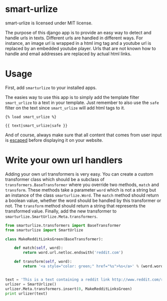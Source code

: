 smart-urlize
============

smart-urlize is licensed under MIT license.

The purpose of this django app is to provide an easy way to detect and handle urls in texts.
Different urls are handled in different ways. For instance, an image url is wrapped in a html img tag and a youtube url is replaced by an embedded youtube player.
Urls that are not known how to handle and email addresses are replaced by actual html links.

# Usage
First, add `smarturlize` to your installed apps.

The easies way to use this app is to simply add the template filter `smart_urlize` to a text in your template.
Just remember to also use the `safe` filter on the text since `smart_urlize` will add html tags to it.
```django
{% load smart_urlize %}

{{ text|smart_urlize|safe }}

```
And of course, always make sure that all content that comes from user input is [escaped](https://docs.djangoproject.com/en/dev/ref/templates/builtins/#std:templatefilter-escape) before displaying it on your website.

# Write your own url handlers
Adding your own url transformers is very easy.
You can create a custom transformer class which should be a subclass of `transformers.BaseTransformer` where you override two methods, `match` and `transform`.
These methods take a parameter `word` which is not a string but an instance of the class `smarturlize.Word`.
The `match` method should return a boolean value, whether the word should be handled by this transformer or not.
The `transform` method should return a string that represents the transformed value.
Finally, add the new transformer to `smarturlize.SmartUrlize.Meta.transformers`.

```python
from smarturlize.transformers import BaseTransformer
from smarturlize import SmartUrlize

class MakeRedditLinksGreen(BaseTransformer):

    def match(self, word):
        return word.url.netloc.endswith('reddit.com')

    def transform(self, word):
        return '<a style="color: green;" href="%s">%s</a>' % (word.word, word.url.query)


text = 'This is a text containing a reddit link http://www.reddit.com/r/programming'
urlizer = SmartUrlize()
urlizer.Meta.transformers.insert(0, MakeRedditLinksGreen)
print urlizer(text)
```
